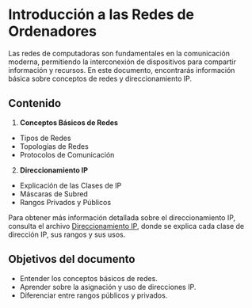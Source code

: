 # Introducción a las Redes de Ordenadores

Las redes de computadoras son fundamentales en la comunicación moderna, permitiendo la interconexión de dispositivos para compartir información y recursos. En este documento, encontrarás información básica sobre conceptos de redes y direccionamiento IP.

## Contenido

1. __Conceptos Básicos de Redes__

* Tipos de Redes
* Topologías de Redes
* Protocolos de Comunicación
  
2. __Direccionamiento IP__

* Explicación de las Clases de IP
* Máscaras de Subred
* Rangos Privados y Públicos

Para obtener más información detallada sobre el direccionamiento IP, consulta el archivo [Direccionamiento IP](./direccionamiento_ip.md), donde se explica cada clase de dirección IP, sus rangos y sus usos.

## Objetivos del documento

* Entender los conceptos básicos de redes.
* Aprender sobre la asignación y uso de direcciones IP.
* Diferenciar entre rangos públicos y privados.

